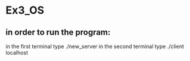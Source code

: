 # Ex3_OS

## in order to run the program:
in the first terminal type ./new_server
in the second terminal type ./client localhost
